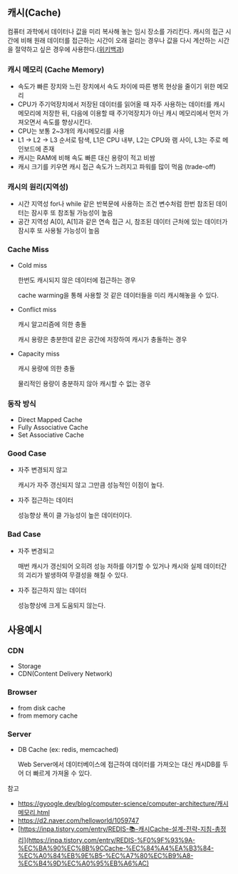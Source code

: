 ## 캐시(Cache)

컴퓨터 과학에서 데이터나 값을 미리 복사해 놓는 임시 장소를 가리킨다. 캐시의 접근 시간에 비해 원래 데이터를 접근하는 시간이 오래 걸리는 경우나 값을 다시 계산하는 시간을 절약하고 싶은 경우에 사용한다.([위키백과](https://ko.wikipedia.org/wiki/%EC%BA%90%EC%8B%9C))

### 캐시 메모리 (Cache Memory)

- 속도가 빠른 장치와 느린 장치에서 속도 차이에 따른 병목 현상을 줄이기 위한 메모리
- CPU가 주기억장치에서 저장된 데이터를 읽어올 때 자주 사용하는 데이터를 캐시 메모리에 저장한 뒤, 다음에 이용할 때 주기억장치가 아닌 캐시 메모리에서 먼저 가져오면서 속도를 향상시킨다.
- CPU는 보통 2~3개의 캐시메모리를 사용
- L1 -> L2 -> L3 순서로 탐색, L1은 CPU 내부, L2는 CPU와 램 사이, L3는 주로 메인보드에 존재
- 캐시는 RAM에 비해 속도 빠른 대신 용량이 적고 비쌈
- 캐시 크기를 키우면 캐시 접근 속도가 느려지고 파워를 많이 먹음 (trade-off)

### 캐시의 원리(지역성)

- 시간 지역성
for나 while 같은 반복문에 사용하는 조건 변수처럼 한번 참조된 데이터는 잠시후 또 참조될 가능성이 높음
- 공간 지역성
A[0], A[1]과 같은 연속 접근 시, 참조된 데이터 근처에 있는 데이터가 잠시후 또 사용될 가능성이 높음

### Cache Miss

- Cold miss
    
    한번도 캐시되지 않은 데이터에 접근하는 경우
    
    cache warming을 통해 사용할 것 같은 데이터들을 미리 캐시해놓을 수 있다.
    
- Conflict miss
    
    캐시 알고리즘에 의한 충돌
    
    캐시 용량은 충분한데 같은 공간에 저장하여 캐시가 충돌하는 경우
    
- Capacity miss
    
    캐시 용량에 의한 충돌
    
    물리적인 용량이 충분하지 않아 캐시할 수 없는 경우
    

### 동작 방식

- Direct Mapped Cache
- Fully Associative Cache
- Set Associative Cache

### Good Case

- 자주 변경되지 않고
    
    캐시가 자주 갱신되지 않고 그만큼 성능적인 이점이 높다.
    
- 자주 접근하는 데이터
    
    성능향상 폭이 클 가능성이 높은 데이터이다.
    

### Bad Case

- 자주 변경되고
    
    매번 캐시가 갱신되어 오히려 성능 저하를 야기할 수 있거나 캐시와 실제 데이터간의 괴리가 발생하여 무결성을 해칠 수 있다.
    
- 자주 접근하지 않는 데이터
    
    성능향상에 크게 도움되지 않는다. 
    

## 사용예시

### CDN

- Storage
- CDN(Content Delivery Network)

### Browser

- from disk cache
- from memory cache

### Server

- DB Cache (ex: redis, memcached)
    
    Web Server에서 데이터베이스에 접근하여 데이터를 가져오는 대신 캐시DB를 두어 더 빠르게 가져올 수 있다.
    

참고

- [https://gyoogle.dev/blog/computer-science/computer-architecture/캐시 메모리.html](https://gyoogle.dev/blog/computer-science/computer-architecture/%EC%BA%90%EC%8B%9C%20%EB%A9%94%EB%AA%A8%EB%A6%AC.html)
- https://d2.naver.com/helloworld/1059747
- [https://inpa.tistory.com/entry/REDIS-📚-캐시Cache-설계-전략-지침-총정리](https://inpa.tistory.com/entry/REDIS-%F0%9F%93%9A-%EC%BA%90%EC%8B%9CCache-%EC%84%A4%EA%B3%84-%EC%A0%84%EB%9E%B5-%EC%A7%80%EC%B9%A8-%EC%B4%9D%EC%A0%95%EB%A6%AC)

